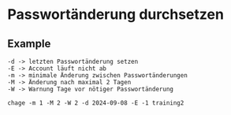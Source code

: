# Passwortänderung durchsetzen

## Example 

```
-d -> letzten Passwortänderung setzen
-E -> Account läuft nicht ab
-m -> minimale Änderung zwischen Passwortänderungen
-M -> Änderung nach maximal 2 Tagen
-W -> Warnung Tage vor nötiger Passwortänderung
```

```
chage -m 1 -M 2 -W 2 -d 2024-09-08 -E -1 training2
```

